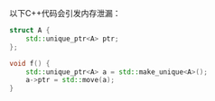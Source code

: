以下C++代码会引发内存泄漏：

```c++
struct A {
	std::unique_ptr<A> ptr;
};

void f() {
	std::unique_ptr<A> a = std::make_unique<A>();
	a->ptr = std::move(a);
}
```

